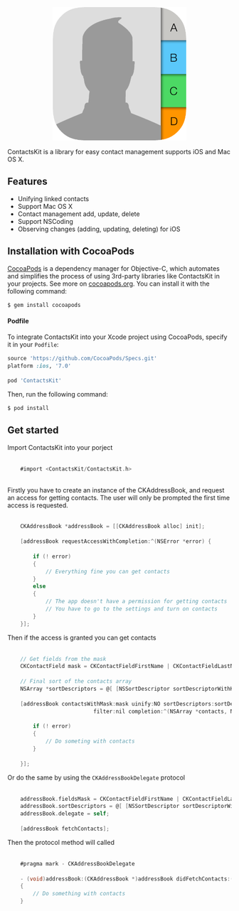 <p align="center" >
  <img src="https://raw.githubusercontent.com/Serjip/ContactsKit/dev/image.png" alt="ContactsKit" title="ContactsKit" width=300>
</p>

ContactsKit is a library for easy contact management supports iOS and Mac OS X.

## Features
* Unifying linked contacts
* Support Mac OS X
* Contact management add, update, delete
* Support NSCoding
* Observing changes (adding, updating, deleting) for iOS

## Installation with CocoaPods

[CocoaPods](http://cocoapods.org) is a dependency manager for Objective-C, which automates and simplifies the process of using 3rd-party libraries like ContactsKit in your projects. See more on [cocoapods.org](http://cocoapods.org). You can install it with the following command:

```bash
$ gem install cocoapods
```

#### Podfile

To integrate ContactsKit into your Xcode project using CocoaPods, specify it in your `Podfile`:

```ruby
source 'https://github.com/CocoaPods/Specs.git'
platform :ios, '7.0'

pod 'ContactsKit'
```

Then, run the following command:

```bash
$ pod install
```
## Get started

Import ContactsKit into your porject


```objectivec
	
	#import <ContactsKit/ContactsKit.h>
	
```

Firstly you have to create an instance of the CKAddressBook, and request an access for getting contacts.
The user will only be prompted the first time access is requested.

```objectivec
	
	CKAddressBook *addressBook = [[CKAddressBook alloc] init];
    
    [addressBook requestAccessWithCompletion:^(NSError *error) {
        
        if (! error)
        {
			// Everything fine you can get contacts
        }
        else
        {
			// The app doesn't have a permission for getting contacts
			// You have to go to the settings and turn on contacts
        }
    }];

```

Then if the access is granted you can get contacts

```objectivec

	// Get fields from the mask
    CKContactField mask = CKContactFieldFirstName | CKContactFieldLastName | CKContactFieldBirthday;
    
    // Final sort of the contacts array
    NSArray *sortDescriptors = @[ [NSSortDescriptor sortDescriptorWithKey:@"firstName" ascending:YES] ];
    
    [addressBook contactsWithMask:mask uinify:NO sortDescriptors:sortDescriptors
                           filter:nil completion:^(NSArray *contacts, NSError *error) {
       
        if (! error)
        {
            // Do someting with contacts
        }
        
    }];

```

Or do the same by using the `CKAddressBookDelegate` protocol
 
```objectivec
	
	addressBook.fieldsMask = CKContactFieldFirstName | CKContactFieldLastName | CKContactFieldBirthday;
    addressBook.sortDescriptors = @[ [NSSortDescriptor sortDescriptorWithKey:@"firstName" ascending:YES] ];
    addressBook.delegate = self;
    
    [addressBook fetchContacts];

```

Then the protocol method will called

```objectivec

	#pragma mark - CKAddressBookDelegate

	- (void)addressBook:(CKAddressBook *)addressBook didFetchContacts:(NSArray<CKContact *> *)contacts
	{
    	// Do something with contacts
	}

```
